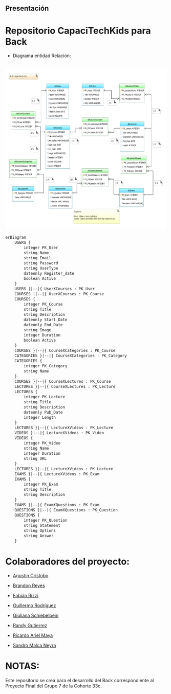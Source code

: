 
## Presentación

# Repositorio CapaciTechKids para Back

* Diagrama entidad Relación:
<br/>
    <img  src='./img/E-R Diagram CapaciTech Kids Ver 01_1.svg' height='500px' width='1000px'>
<br/>

```mermaid
erDiagram
    USERS {
        integer PK_User
		string Name
        string Email
        string Password
		string UserType
		dateonly Register_date
		boolean Active
    }
    USERS ||--|{ UserXCourses : PK_User
    COURSES ||--|{ UserXCourses : PK_Course
    COURSES {
        integer PK_Course
        string Title
		string Description
		dateonly Start_Date
		dateonly End_Date
		string Image
		integer Duration
		boolean Active
    }
	COURSES }|--|{ CourseXCategories : PK_Course
	CATEGORIES }|--|{ CourseXCategories : PK_Category
	CATEGORIES {
		integer PK_Category
		string Name
	}
	COURSES }|--|{ CourseXLectures : PK_Course
	LECTURES }|--|{ CourseXLectures : PK_Lecture
	LECTURES {
		integer PK_Lecture
		string Title
		string Description
		dateonly Pub_Date
		integer Length
	}
	LECTURES }|--|{ LectureXVideos : PK_Lecture
	VIDEOS }|--|{ LectureXVideos : PK_Video
	VIDEOS {
		integer PK_Video
		string Name
		integer Duration
		string URL
	}
	LECTURES }|--|{ LectureXVideos : PK_Lecture
	EXAMS }|--|{ LectureXVideos : PK_Exam
	EXAMS {
		integer PK_Exam
		string Title
		string Description
	}
	EXAMS }|--|{ ExamXQuestions : PK_Exam
	QUESTIONS }|--|{ ExamXQuestions : PK_Question
	QUESTIONS {
		integer PK_Question
		string Statement
		string Options
		string Answer
	}

```


# Colaboradores del proyecto:

* [Agustin Cristobo](https://github.com/Fr33yr)

* [Brandon Reyes](https://github.com/Brareyesb15)

* [Fabián Rizzi](https://github.com/Fabian-Rizzi)

* [Guillermo Rodríguez](https://github.com/MemoRodz)

* [Giuliana Schiebelbein](https://github.com/Giudessch)

* [Randy Gutierrez](https://github.com/Randyvangz)

* [Ricardo Ariel Maya](https://github.com/Rickymayita)

* [Sandro Malca Neyra](https://github.com/SandroMalca)




# NOTAS:

Este repositorio se crea para el desarrollo del Back correspondiente al Proyecto Final del Grupo 7 de la Cohorte 33c.